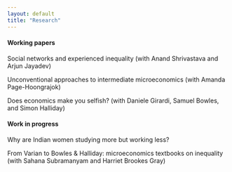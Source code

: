 ```yaml
---
layout: default
title: "Research"
---
```


#### Working papers 

Social networks and experienced inequality (with Anand Shrivastava and Arjun Jayadev)

Unconventional approaches to intermediate microeconomics (with Amanda Page-Hoongrajok)

Does economics make you selfish? (with Daniele Girardi, Samuel Bowles, and Simon Halliday)

#### Work in progress

Why are Indian women studying more but working less?

From Varian to Bowles & Halliday: microeconomics textbooks on inequality (with Sahana Subramanyam and Harriet Brookes Gray)

